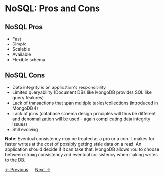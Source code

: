 # NoSQL: Pros and Cons
## NoSQL Pros
- Fast
- Simple
- Scalable
- Available
- Flexible schema

## NoSQL Cons
- Data integrity is an application's responsibility
- Limited queryability (Document DBs like MongoDB provides SQL like query features)
- Lack of transactions that span multiple tables/collections (introduced in MongoDB 4)
- Lack of joins (database schema design principles will thus be different and denormalization will be used - again complicating data integrity issues)
- Still evolving

__Note__: Eventual consistency may be treated as a pro or a con. It makes for faster writes at the cost of possibly getting stale data on a read. An application should decide if it can take that. MongoDB allows you to choose between strong consistency and eventual consistency when making writes to the DB.

<div>
    <a href="./02-types-of-nosql-dbs.md"><- Previous</a>
    &nbsp;&nbsp;&nbsp;&nbsp;
    <a href="./04-document-data-model.md">Next -></a>
</div>

